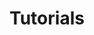 ---
layout: collection
title: "Tutorials"
collection: tutorials
permalink: /tutorials/
author_profile: false
mastheadNavItem: Tutorials
sort_by: order
sections:
  - name: Guided tutorials for IBM Event Automation
    description: This set of guided tutorials will take you through the key features of Event Automation.
  - name: Tutorials for Event Processing
    description: Learn about how Event Processing can help you transform and act on event data.
  - name: Tutorials for Event Streams
    description: Find out how to get more out of Event Streams with these practical tutorials.
---
